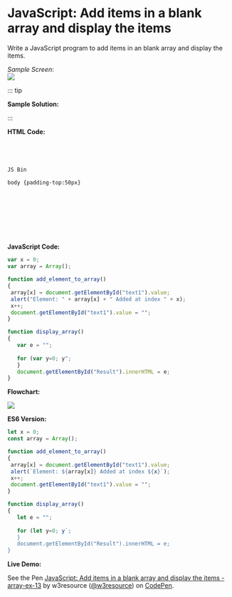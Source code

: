 # JavaScript: Add items in a blank array and display the items

Write a JavaScript program to add items in an blank array and display the items.  
  
_Sample Screen_:  
![](https://www.w3resource.com/w3r_images/add-items-in-array.png)

::: tip

**Sample Solution:**

:::

**HTML Code:**

```html




JS Bin

body {padding-top:50px} 
 





 



```

**JavaScript Code:**

```javascript
var x = 0;
var array = Array();

function add_element_to_array()
{
 array[x] = document.getElementById("text1").value;
 alert("Element: " + array[x] + " Added at index " + x);
 x++;
 document.getElementById("text1").value = "";
}

function display_array()
{
   var e = "";   
    
   for (var y=0; y";
   }
   document.getElementById("Result").innerHTML = e;
}

```

**Flowchart:**

![](https://www.w3resource.com/w3r_images/javascript-array-exercise-13.png)  

**ES6 Version:**

```javascript
let x = 0;
const array = Array();

function add_element_to_array()
{
 array[x] = document.getElementById("text1").value;
 alert(`Element: ${array[x]} Added at index ${x}`);
 x++;
 document.getElementById("text1").value = "";
}

function display_array()
{
   let e = "";   
    
   for (let y=0; y`;
   }
   document.getElementById("Result").innerHTML = e;
}

```

**Live Demo:**

<section class="expand-codepen"><p data-height="380" data-theme-id="dark" data-slug-hash="jGBREX" data-default-tab="js,result" data-user="w3resource" data-embed-version="2" data-pen-title="JavaScript: Add items in a blank array and display the items - array-ex-13" data-editable="true" class="codepen">See the Pen <a href="https://codepen.io/w3resource/pen/jGBREX/">JavaScript: Add items in a blank array and display the items - array-ex-13</a> by w3resource (<a href="https://codepen.io/w3resource">@w3resource</a>) on <a href="https://codepen.io">CodePen</a>.</p><codepen></codepen></section>
